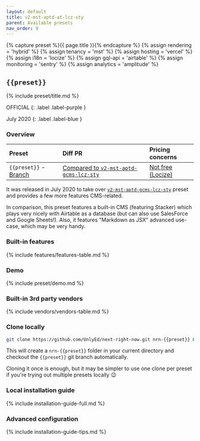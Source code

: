 ```yaml
---
layout: default
title: v2-mst-aptd-at-lcz-sty
parent: Available presets
nav_order: 9
---
```


{% capture preset %}{{ page.title }}{% endcapture %}
{% assign rendering = 'hybrid' %}
{% assign tenancy = 'mst' %}
{% assign hosting = 'vercel' %}
{% assign i18n = 'locize' %}
{% assign gql-api = 'airtable' %}
{% assign monitoring = 'sentry' %}
{% assign analytics = 'amplitude' %}

## `{{preset}}`
{% include preset/title.md %}

OFFICIAL
{: .label .label-purple }

July 2020
{: .label .label-blue }

### Overview

| Preset | Diff PR | Pricing concerns |
|:-------|:--------|:-----------------|
| `{{preset}}` - [Branch](https://github.com/UnlyEd/next-right-now/tree/{{preset}}) | [Compared to `v2-mst-aptd-gcms-lcz-sty`](https://github.com/UnlyEd/next-right-now/pull/86) | [Not free (Locize)](../reference/vendors) |

It was released in July 2020 to take over [`v2-mst-aptd-gcms-lcz-sty`](./v2-mst-aptd-gcms-lcz-sty) preset and provides a few more features CMS-related.

In comparison, this preset features a built-in CMS (featuring Stacker) which plays very nicely with Airtable as a database (but can also use SalesForce and Google Sheets!).
Also, it features "Markdown as JSX" advanced use-case, which may be very handy.

### Built-in features

{% include features/features-table.md %}

### Demo

{% include preset/demo.md %}

### Built-in 3rd party vendors

{% include vendors/vendors-table.md %}

### Clone locally

```sh
git clone https://github.com/UnlyEd/next-right-now.git nrn-{{preset}} && cd nrn-{{preset}} && git checkout {{preset}}
```

This will create a `nrn-{{preset}}` folder in your current directory and checkout the `{{preset}}` git branch automatically.

Cloning it once is enough, but it may be simpler to use one clone per preset if you're trying out multiple presets locally :wink:

### Local installation guide

{% include installation-guide-full.md %}

### Advanced configuration

{% include installation-guide-tips.md %}
